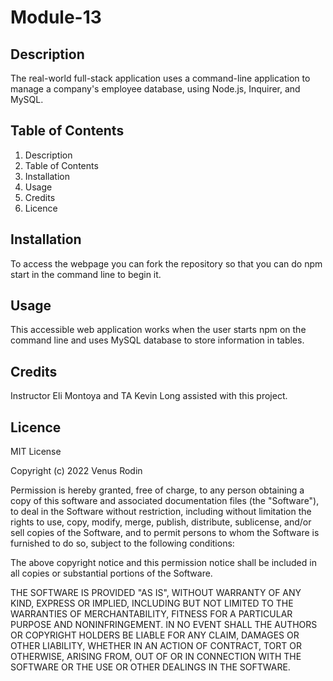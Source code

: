 # Module-13

## Description 
The real-world full-stack application uses a command-line application to manage a company's employee database, using Node.js, Inquirer, and MySQL.

## Table of Contents
1. Description
2. Table of Contents
3. Installation
4. Usage
5. Credits
6. Licence

## Installation 
To access the webpage you can fork the repository so that you can do npm start in the command line to begin it.

## Usage
This accessible web application works when the user starts npm on the command line and uses MySQL database to store information in tables.
## Credits
Instructor Eli Montoya and TA Kevin Long assisted with this project. 

## Licence 
MIT License

Copyright (c) 2022 Venus Rodin

Permission is hereby granted, free of charge, to any person obtaining a copy of this software and associated documentation files (the "Software"), to deal in the Software without restriction, including without limitation the rights to use, copy, modify, merge, publish, distribute, sublicense, and/or sell copies of the Software, and to permit persons to whom the Software is furnished to do so, subject to the following conditions:

The above copyright notice and this permission notice shall be included in all copies or substantial portions of the Software.

THE SOFTWARE IS PROVIDED "AS IS", WITHOUT WARRANTY OF ANY KIND, EXPRESS OR IMPLIED, INCLUDING BUT NOT LIMITED TO THE WARRANTIES OF MERCHANTABILITY, FITNESS FOR A PARTICULAR PURPOSE AND NONINFRINGEMENT. IN NO EVENT SHALL THE AUTHORS OR COPYRIGHT HOLDERS BE LIABLE FOR ANY CLAIM, DAMAGES OR OTHER LIABILITY, WHETHER IN AN ACTION OF CONTRACT, TORT OR OTHERWISE, ARISING FROM, OUT OF OR IN CONNECTION WITH THE SOFTWARE OR THE USE OR OTHER DEALINGS IN THE SOFTWARE.